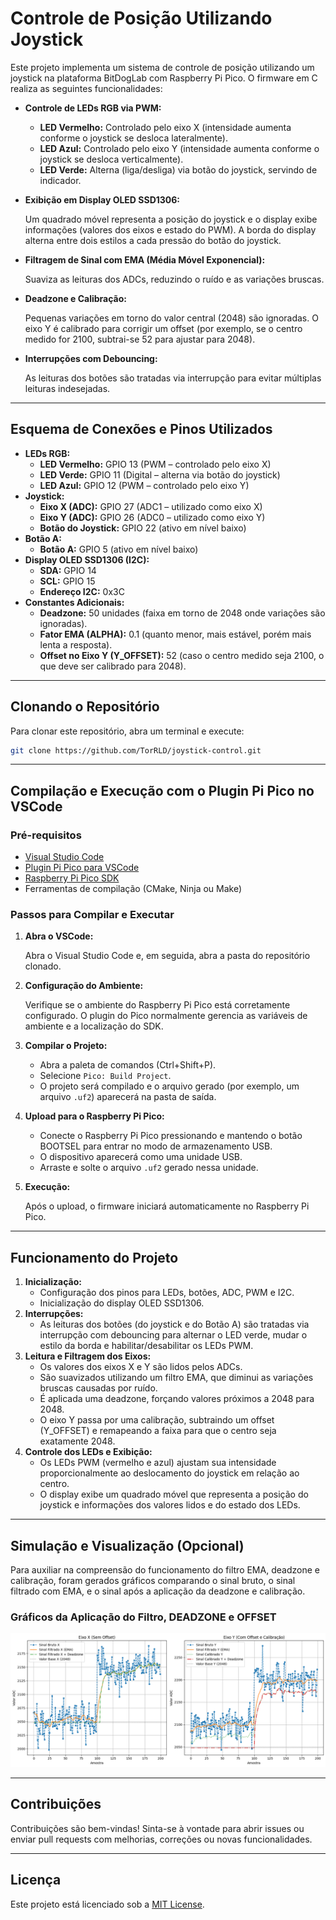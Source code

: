 # Controle de Posição Utilizando Joystick

Este projeto implementa um sistema de controle de posição utilizando um joystick na plataforma BitDogLab com Raspberry Pi Pico. O firmware em C realiza as seguintes funcionalidades:

* **Controle de LEDs RGB via PWM:**

  * **LED Vermelho:** Controlado pelo eixo X (intensidade aumenta conforme o joystick se desloca lateralmente).
  * **LED Azul:** Controlado pelo eixo Y (intensidade aumenta conforme o joystick se desloca verticalmente).
  * **LED Verde:** Alterna (liga/desliga) via botão do joystick, servindo de indicador.
* **Exibição em Display OLED SSD1306:**

  Um quadrado móvel representa a posição do joystick e o display exibe informações (valores dos eixos e estado do PWM). A borda do display alterna entre dois estilos a cada pressão do botão do joystick.
* **Filtragem de Sinal com EMA (Média Móvel Exponencial):**

  Suaviza as leituras dos ADCs, reduzindo o ruído e as variações bruscas.
* **Deadzone e Calibração:**

  Pequenas variações em torno do valor central (2048) são ignoradas. O eixo Y é calibrado para corrigir um offset (por exemplo, se o centro medido for 2100, subtrai-se 52 para ajustar para 2048).
* **Interrupções com Debouncing:**

  As leituras dos botões são tratadas via interrupção para evitar múltiplas leituras indesejadas.

---

## Esquema de Conexões e Pinos Utilizados

* **LEDs RGB:**
  * **LED Vermelho:** GPIO 13 (PWM – controlado pelo eixo X)
  * **LED Verde:** GPIO 11 (Digital – alterna via botão do joystick)
  * **LED Azul:** GPIO 12 (PWM – controlado pelo eixo Y)
* **Joystick:**
  * **Eixo X (ADC):** GPIO 27 (ADC1 – utilizado como eixo X)
  * **Eixo Y (ADC):** GPIO 26 (ADC0 – utilizado como eixo Y)
  * **Botão do Joystick:** GPIO 22 (ativo em nível baixo)
* **Botão A:**
  * **Botão A:** GPIO 5 (ativo em nível baixo)
* **Display OLED SSD1306 (I2C):**
  * **SDA:** GPIO 14
  * **SCL:** GPIO 15
  * **Endereço I2C:** 0x3C
* **Constantes Adicionais:**
  * **Deadzone:** 50 unidades (faixa em torno de 2048 onde variações são ignoradas).
  * **Fator EMA (ALPHA):** 0.1 (quanto menor, mais estável, porém mais lenta a resposta).
  * **Offset no Eixo Y (Y_OFFSET):** 52 (caso o centro medido seja 2100, o que deve ser calibrado para 2048).

---

## Clonando o Repositório

Para clonar este repositório, abra um terminal e execute:

```bash
git clone https://github.com/TorRLD/joystick-control.git
```

---

## Compilação e Execução com o Plugin Pi Pico no VSCode

### Pré-requisitos

* [Visual Studio Code](https://code.visualstudio.com/)
* [Plugin Pi Pico para VSCode](https://marketplace.visualstudio.com/items?itemName=ms-vscode.vscode-pico)
* [Raspberry Pi Pico SDK](https://github.com/raspberrypi/pico-sdk)
* Ferramentas de compilação (CMake, Ninja ou Make)

### Passos para Compilar e Executar

1. **Abra o VSCode:**

   Abra o Visual Studio Code e, em seguida, abra a pasta do repositório clonado.
2. **Configuração do Ambiente:**

   Verifique se o ambiente do Raspberry Pi Pico está corretamente configurado. O plugin do Pico normalmente gerencia as variáveis de ambiente e a localização do SDK.
3. **Compilar o Projeto:**

   * Abra a paleta de comandos (Ctrl+Shift+P).
   * Selecione `Pico: Build Project`.
   * O projeto será compilado e o arquivo gerado (por exemplo, um arquivo `.uf2`) aparecerá na pasta de saída.
4. **Upload para o Raspberry Pi Pico:**

   * Conecte o Raspberry Pi Pico pressionando e mantendo o botão BOOTSEL para entrar no modo de armazenamento USB.
   * O dispositivo aparecerá como uma unidade USB.
   * Arraste e solte o arquivo `.uf2` gerado nessa unidade.
5. **Execução:**

   Após o upload, o firmware iniciará automaticamente no Raspberry Pi Pico.

---

## Funcionamento do Projeto

1. **Inicialização:**
   * Configuração dos pinos para LEDs, botões, ADC, PWM e I2C.
   * Inicialização do display OLED SSD1306.
2. **Interrupções:**
   * As leituras dos botões (do joystick e do Botão A) são tratadas via interrupção com debouncing para alternar o LED verde, mudar o estilo da borda e habilitar/desabilitar os LEDs PWM.
3. **Leitura e Filtragem dos Eixos:**
   * Os valores dos eixos X e Y são lidos pelos ADCs.
   * São suavizados utilizando um filtro EMA, que diminui as variações bruscas causadas por ruído.
   * É aplicada uma deadzone, forçando valores próximos a 2048 para 2048.
   * O eixo Y passa por uma calibração, subtraindo um offset (Y_OFFSET) e remapeando a faixa para que o centro seja exatamente 2048.
4. **Controle dos LEDs e Exibição:**
   * Os LEDs PWM (vermelho e azul) ajustam sua intensidade proporcionalmente ao deslocamento do joystick em relação ao centro.
   * O display exibe um quadrado móvel que representa a posição do joystick e informações dos valores lidos e do estado dos LEDs.

---

## Simulação e Visualização (Opcional)

Para auxiliar na compreensão do funcionamento do filtro EMA, deadzone e calibração, foram gerados gráficos comparando o sinal bruto, o sinal filtrado com EMA, e o sinal após a aplicação da deadzone e calibração.

### Gráficos da Aplicação do Filtro, DEADZONE e OFFSET

[![](images\filtro_offset_deadzone.png)]()

---

## Contribuições

Contribuições são bem-vindas! Sinta-se à vontade para abrir issues ou enviar pull requests com melhorias, correções ou novas funcionalidades.

---

## Licença

Este projeto está licenciado sob a [MIT License](LICENSE).
